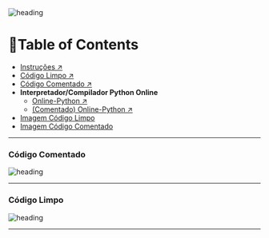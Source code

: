 <img alt="heading" src="https://github.com/mrslima/PUC_CC/blob/main/pages_resources/TDE-RA%20-%20jogo_da_forca_header.png">


# 📖Table of Contents
- [Instruções ↗](https://github.com/mrslima/PUC_CC/blob/main/TDE/Raciocinio_Algoritmico/Jogo_da_Forca/instrucoes.pdf)
- [Código Limpo ↗](https://github.com/mrslima/PUC_CC/blob/main/TDE/Raciocinio_Algoritmico/Jogo_da_Forca/%5Bcod%20limpo%5D%20-%20jogo_da_forca_cli.py)
- [Código Comentado ↗](https://github.com/mrslima/PUC_CC/blob/main/TDE/Raciocinio_Algoritmico/Jogo_da_Forca/%5Bcod%20comentado%5D%20-%20jogo_da_forca_cli.py)
- **Interpretador/Compilador Python Online**
  - [Online-Python ↗](https://www.online-python.com/FAJfOTQbRg)
  - [(Comentado) Online-Python ↗](https://www.online-python.com/WpKF6gR7yw)
- [Imagem Código Limpo](#Código-Comentado)
- [Imagem Código Comentado](#Código-Limpo)

----

### Código Comentado
<img alt="heading" src="https://github.com/mrslima/PUC_CC/blob/main/TDE/Raciocinio_Algoritmico/Jogo_da_Forca/codigo_comentado_img.png">

----

### Código Limpo
<img alt="heading" src="https://github.com/mrslima/PUC_CC/blob/main/TDE/Raciocinio_Algoritmico/Jogo_da_Forca/codigo_limpo_img.png">

----
